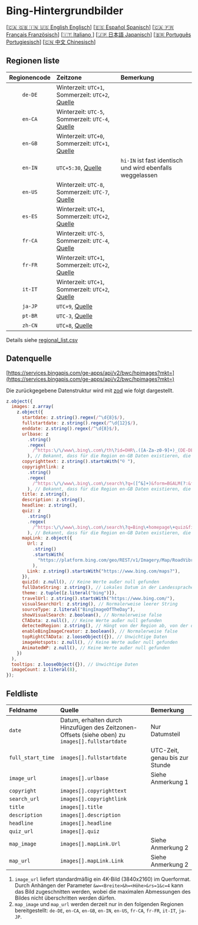 # Bing-Hintergrundbilder

[[🇨🇦 🇬🇧 🇮🇳 🇺🇸 English Englisch](README_en.md)] [[🇪🇸 Español Spanisch](README_es.md)] [[🇨🇦 🇫🇷 Français Französisch](README_fr.md)] [[🇮🇹 Italiano ](README_it.md)] [[🇯🇵 日本語 Japanisch](README_ja.md)] [[🇧🇷 Português Portugiesisch](README_pt.md)] [[🇨🇳 中文 Chinesisch](README.md)]

## Regionen liste

| Regionencode | Zeitzone                                                                    | Bemerkung                                                 |
| :----------: | :-------------------------------------------------------------------------- | :-------------------------------------------------------- |
|   `de-DE`    | Winterzeit: `UTC+1`, Sommerzeit: `UTC+2`, [Quelle](https://time.is/Germany) |                                                           |
|   `en-CA`    | Winterzeit: `UTC-5`, Sommerzeit: `UTC-4`, [Quelle](https://time.is/Canada)  |                                                           |
|   `en-GB`    | Winterzeit: `UTC+0`, Sommerzeit: `UTC+1`, [Quelle](https://time.is/England) |                                                           |
|   `en-IN`    | `UTC+5:30`, [Quelle](https://time.is/India)                                 | `hi-IN` ist fast identisch und wird ebenfalls weggelassen |
|   `en-US`    | Winterzeit: `UTC-8`, Sommerzeit: `UTC-7`, [Quelle](https://time.is/Redmond) |                                                           |
|   `es-ES`    | Winterzeit: `UTC+1`, Sommerzeit: `UTC+2`, [Quelle](https://time.is/Spain)   |                                                           |
|   `fr-CA`    | Winterzeit: `UTC-5`, Sommerzeit: `UTC-4`, [Quelle](https://time.is/Canada)  |                                                           |
|   `fr-FR`    | Winterzeit: `UTC+1`, Sommerzeit: `UTC+2`, [Quelle](https://time.is/France)  |                                                           |
|   `it-IT`    | Winterzeit: `UTC+1`, Sommerzeit: `UTC+2`, [Quelle](https://time.is/Italy)   |                                                           |
|   `ja-JP`    | `UTC+9`, [Quelle](https://time.is/Japan)                                    |                                                           |
|   `pt-BR`    | `UTC-3`, [Quelle](https://time.is/Brazil)                                   |                                                           |
|   `zh-CN`    | `UTC+8`, [Quelle](https://time.is/China)                                    |                                                           |

Details siehe [regional_list.csv](regional_list.csv)

## Datenquelle

[https://services.bingapis.com/ge-apps/api/v2/bwc/hpimages?mkt=](https://services.bingapis.com/ge-apps/api/v2/bwc/hpimages?mkt=)

Die zurückgegebene Datenstruktur wird mit [zod](https://zod.dev/) wie folgt dargestellt.

```javascript
z.object({
  images: z.array(
    z.object({
      startdate: z.string().regex(/^\d{8}$/),
      fullstartdate: z.string().regex(/^\d{12}$/),
      enddate: z.string().regex(/^\d{8}$/),
      urlbase: z
        .string()
        .regex(
          /^https:\/\/www\.bing\.com\/th\?id=OHR\.([A-Za-z0-9]+)_(DE-DE|EN-CA|EN-GB|EN-IN|EN-US|ES-ES|FR-CA|FR-FR|IT-IT|JA-JP|PT-BR|ZH-CN)(\d+)_UHD\.jpg$/
        ), // Bekannt, dass für die Region en-GB Daten existieren, die nicht diesem Schema entsprechen
      copyrighttext: z.string().startsWith("© "),
      copyrightlink: z
        .string()
        .regex(
          /^https:\/\/www\.bing\.com\/search\?q=([^&]+)&form=BGALM(?:&filters=HpDate:"(\d{8}_\d{4})")$/
        ), // Bekannt, dass für die Region en-GB Daten existieren, die nicht diesem Schema entsprechen
      title: z.string(),
      description: z.string(),
      headline: z.string(),
      quiz: z
        .string()
        .regex(
          /^https:\/\/www\.bing\.com\/search\?q=Bing\+homepage\+quiz&filters=WQOskey:"HPQuiz_(\d{8})_([^"]+)"&FORM=BGAQ$/
        ), // Bekannt, dass für die Region en-GB Daten existieren, die nicht diesem Schema entsprechen
      mapLink: z.object({
        Url: z
          .string()
          .startsWith(
            "https://platform.bing.com/geo/REST/v1/Imagery/Map/RoadVibrant/"
          ),
        Link: z.string().startsWith("https://www.bing.com/maps?"),
      }),
      quizId: z.null(), // Keine Werte außer null gefunden
      fullDateString: z.string(), // Lokales Datum in der Landessprache
      theme: z.tuple([z.literal("bing")]),
      travelUrl: z.string().startsWith("https://www.bing.com/"),
      visualSearchUrl: z.string(), // Normalerweise leerer String
      sourceType: z.literal("BingImageOfTheDay"),
      showVisualSearch: z.boolean(), // Normalerweise false
      CTAData: z.null(), // Keine Werte außer null gefunden
      detectedRegion: z.string(), // Hängt von der Region ab, von der die Anfrage gesendet wird
      enableBingImageCreator: z.boolean(), // Normalerweise false
      topRightCTAData: z.looseObject({}), // Unwichtige Daten
      imageHotspots: z.null(), // Keine Werte außer null gefunden
      AnimatedWP: z.null(), // Keine Werte außer null gefunden
    })
  ),
  tooltips: z.looseObject({}), // Unwichtige Daten
  imageCount: z.literal(8),
});
```

## Feldliste

| Feldname          | Quelle                                                                                          | Bemerkung                      |
| :---------------- | :---------------------------------------------------------------------------------------------- | :----------------------------- |
| `date`            | Datum, erhalten durch Hinzufügen des Zeitzonen-Offsets (siehe oben) zu `images[].fullstartdate` | Nur Datumsteil                 |
| `full_start_time` | `images[].fullstartdate`                                                                        | UTC-Zeit, genau bis zur Stunde |
| `image_url`       | `images[].urlbase`                                                                              | Siehe Anmerkung 1              |
| `copyright`       | `images[].copyrighttext`                                                                        |                                |
| `search_url`      | `images[].copyrightlink`                                                                        |                                |
| `title`           | `images[].title`                                                                                |                                |
| `description`     | `images[].description`                                                                          |                                |
| `headline`        | `images[].headline`                                                                             |                                |
| `quiz_url`        | `images[].quiz`                                                                                 |                                |
| `map_image`       | `images[].mapLink.Url`                                                                          | Siehe Anmerkung 2              |
| `map_url`         | `images[].mapLink.Link`                                                                         | Siehe Anmerkung 2              |

1. `image_url` liefert standardmäßig ein 4K-Bild (3840x2160) im Querformat. Durch Anhängen der Parameter `&w=<Breite>&h=<Höhe>&rs=1&c=4` kann das Bild zugeschnitten werden, wobei die maximalen Abmessungen des Bildes nicht überschritten werden dürfen.
2. `map_image` und `map_url` werden derzeit nur in den folgenden Regionen bereitgestellt: `de-DE`, `en-CA`, `en-GB`, `en-IN`, `en-US`, `fr-CA`, `fr-FR`, `it-IT`, `ja-JP`.
